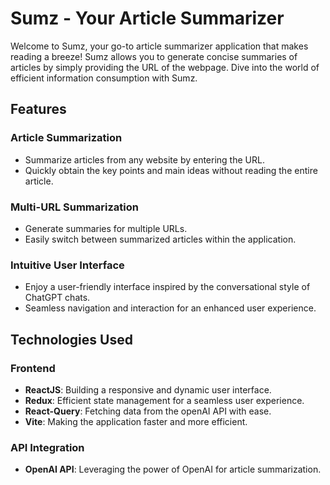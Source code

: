 # Sumz - Your Article Summarizer

Welcome to Sumz, your go-to article summarizer application that makes reading a breeze! Sumz allows you to generate concise summaries of articles by simply providing the URL of the webpage. Dive into the world of efficient information consumption with Sumz.

## Features

### Article Summarization
- Summarize articles from any website by entering the URL.
- Quickly obtain the key points and main ideas without reading the entire article.

### Multi-URL Summarization
- Generate summaries for multiple URLs.
- Easily switch between summarized articles within the application.

### Intuitive User Interface
- Enjoy a user-friendly interface inspired by the conversational style of ChatGPT chats.
- Seamless navigation and interaction for an enhanced user experience.

## Technologies Used

### Frontend
- **ReactJS**: Building a responsive and dynamic user interface.
- **Redux**: Efficient state management for a seamless user experience.
- **React-Query**: Fetching data from the openAI API with ease.
- **Vite**: Making the application faster and more efficient.

### API Integration
- **OpenAI API**: Leveraging the power of OpenAI for article summarization.

